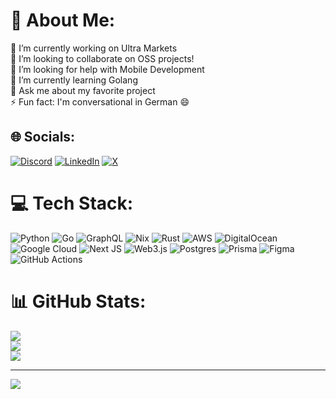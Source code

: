 # 💫 About Me:
🔭 I’m currently working on Ultra Markets<br>👯 I’m looking to collaborate on OSS projects!<br>🤝 I’m looking for help with Mobile Development<br>🌱 I’m currently learning Golang <br>💬 Ask me about my favorite project<br>⚡ Fun fact: I'm conversational in German 😄


## 🌐 Socials:
[![Discord](https://img.shields.io/badge/Discord-%237289DA.svg?logo=discord&logoColor=white)](https://discord.gg/https://discord.com/users/895142850398941264) [![LinkedIn](https://img.shields.io/badge/LinkedIn-%230077B5.svg?logo=linkedin&logoColor=white)](https://linkedin.com/in/morgandri1) [![X](https://img.shields.io/badge/X-black.svg?logo=X&logoColor=white)](https://x.com/morgandri1dev) 

# 💻 Tech Stack:
![Python](https://img.shields.io/badge/python-3670A0?style=for-the-badge&logo=python&logoColor=ffdd54) ![Go](https://img.shields.io/badge/go-%2300ADD8.svg?style=for-the-badge&logo=go&logoColor=white) ![GraphQL](https://img.shields.io/badge/-GraphQL-E10098?style=for-the-badge&logo=graphql&logoColor=white) ![Nix](https://img.shields.io/badge/NIX-5277C3.svg?style=for-the-badge&logo=NixOS&logoColor=white) ![Rust](https://img.shields.io/badge/rust-%23000000.svg?style=for-the-badge&logo=rust&logoColor=white) ![AWS](https://img.shields.io/badge/AWS-%23FF9900.svg?style=for-the-badge&logo=amazon-aws&logoColor=white) ![DigitalOcean](https://img.shields.io/badge/DigitalOcean-%230167ff.svg?style=for-the-badge&logo=digitalOcean&logoColor=white) ![Google Cloud](https://img.shields.io/badge/GoogleCloud-%234285F4.svg?style=for-the-badge&logo=google-cloud&logoColor=white) ![Next JS](https://img.shields.io/badge/Next-black?style=for-the-badge&logo=next.js&logoColor=white) ![Web3.js](https://img.shields.io/badge/web3.js-F16822?style=for-the-badge&logo=web3.js&logoColor=white) ![Postgres](https://img.shields.io/badge/postgres-%23316192.svg?style=for-the-badge&logo=postgresql&logoColor=white) ![Prisma](https://img.shields.io/badge/Prisma-3982CE?style=for-the-badge&logo=Prisma&logoColor=white) ![Figma](https://img.shields.io/badge/figma-%23F24E1E.svg?style=for-the-badge&logo=figma&logoColor=white) ![GitHub Actions](https://img.shields.io/badge/github%20actions-%232671E5.svg?style=for-the-badge&logo=githubactions&logoColor=white)
# 📊 GitHub Stats:
![](https://github-readme-stats.vercel.app/api?username=Morgandri1&theme=dark&hide_border=false&include_all_commits=true&count_private=true)<br/>
![](https://github-readme-streak-stats.herokuapp.com/?user=Morgandri1&theme=dark&hide_border=false)<br/>
![](https://github-readme-stats.vercel.app/api/top-langs/?username=Morgandri1&theme=dark&hide_border=false&include_all_commits=true&count_private=true&layout=compact)

---
[![](https://visitcount.itsvg.in/api?id=Morgandri1&icon=0&color=0)](https://visitcount.itsvg.in)

<!-- Proudly created with GPRM ( https://gprm.itsvg.in ) -->
